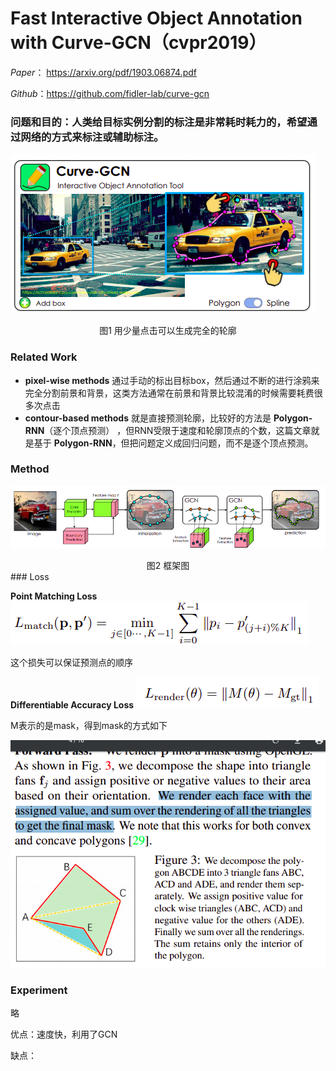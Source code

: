 # Fast Interactive Object Annotation with Curve-GCN（cvpr2019）

*Paper*： https://arxiv.org/pdf/1903.06874.pdf

*Github*：https://github.com/fidler-lab/curve-gcn

### 问题和目的：人类给目标实例分割的标注是非常耗时耗力的，希望通过网络的方式来标注或辅助标注。

![image-20191202165049475](images/image-20191202165049475.png)

<center>图1 用少量点击可以生成完全的轮廓</center>

### Related Work

- **pixel-wise methods** 通过手动的标出目标box，然后通过不断的进行涂鸦来完全分割前景和背景，这类方法通常在前景和背景比较混淆的时候需要耗费很多次点击
- **contour-based methods** 就是直接预测轮廓，比较好的方法是 **Polygon-RNN**（逐个顶点预测） ，但RNN受限于速度和轮廓顶点的个数，这篇文章就是基于 **Polygon-RNN**，但把问题定义成回归问题，而不是逐个顶点预测。



### Method

![image-20191202194738598](images/image-20191202194738598.png)

<center>图2 框架图</center>
### Loss

**Point Matching Loss** ![image-20191202200525589](images/image-20191202200525589.png)

这个损失可以保证预测点的顺序

**Differentiable Accuracy Loss** ![image-20191202201400952](images/image-20191202201400952.png)

M表示的是mask，得到mask的方式如下

<img src="images/image-20191202202327843.png" alt="image-20191202202327843" style="zoom:%;" />

### Experiment

略



优点：速度快，利用了GCN

缺点：







